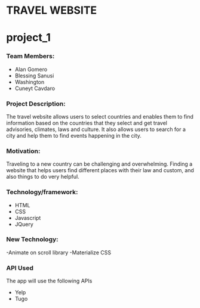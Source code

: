 #  TRAVEL WEBSITE
# project_1

### Team Members:
- Alan Gomero
- Blessing Sanusi
- Washington
- Cuneyt Cavdaro

### Project Description:

The travel website allows users to select countries and enables them to find information based on the countries that they select and get travel advisories, climates, laws and culture. It also allows users to search for a city and help them to find events happening in the city.  

### Motivation:

Traveling to a new country can be challenging and overwhelming. Finding a  website that helps users find different places with their law and custom,  and also things to do very helpful. 

### Technology/framework:

- HTML
- CSS
- Javascript
- JQuery

### New Technology:

-Animate on scroll library
-Materialize CSS

### API Used
The app will use the following APIs
- Yelp
- Tugo





